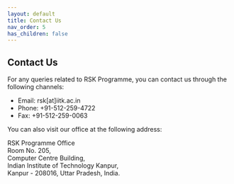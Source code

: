 ```yaml
---
layout: default
title: Contact Us
nav_order: 5
has_children: false
---
```

## Contact Us

For any queries related to RSK Programme, you can contact us through the following channels:

- Email: rsk[at]iitk.ac.in
- Phone: +91-512-259-4722
- Fax: +91-512-259-0063

You can also visit our office at the following address:

RSK Programme Office  
Room No. 205,  
Computer Centre Building,  
Indian Institute of Technology Kanpur,  
Kanpur - 208016, Uttar Pradesh, India.
